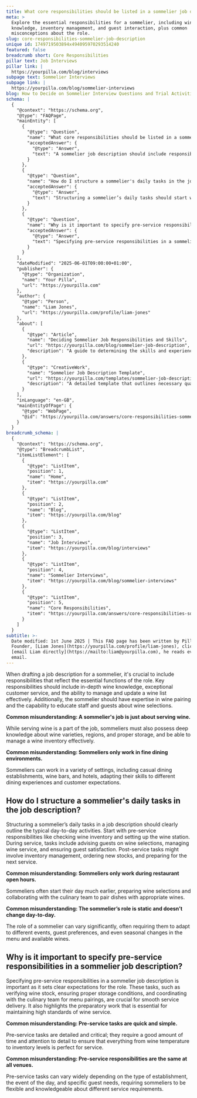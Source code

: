 ```yaml
---
title: What core responsibilities should be listed in a sommelier job description?
meta: >
  Explore the essential responsibilities for a sommelier, including wine
  knowledge, inventory management, and guest interaction, plus common
  misconceptions about the role.
slug: core-responsibilities-sommelier-job-description
unique id: 1749719503894x494095970293514240
featured: false
breadcrumb short: Core Responsibilities
pillar text: Job Interviews
pillar link: |
  https://yourpilla.com/blog/interviews
subpage text: Sommelier Interviews
subpage link: |
  https://yourpilla.com/blog/sommelier-interviews
blog: How to Decide on Sommelier Interview Questions and Trial Activities
schema: |
  {
    "@context": "https://schema.org",
    "@type": "FAQPage",
    "mainEntity": [
      {
        "@type": "Question",
        "name": "What core responsibilities should be listed in a sommelier job description?",
        "acceptedAnswer": {
          "@type": "Answer",
          "text": "A sommelier job description should include responsibilities that are essential to the role, such as possessing in-depth wine knowledge, providing exceptional customer service, managing and updating the wine list effectively, and expertise in wine pairing. A sommelier should also have the ability to educate both staff and guests about wine selections, ensuring deep understanding and enhancing the dining experience."
        }
      },
      {
        "@type": "Question",
        "name": "How do I structure a sommelier's daily tasks in the job description?",
        "acceptedAnswer": {
          "@type": "Answer",
          "text": "Structuring a sommelier’s daily tasks should start with pre-service responsibilities like checking wine inventory and setting up the wine station. During service, tasks include advising guests on wine selections, managing wine service, and ensuring guest satisfaction. Post-service tasks should cover inventory management, ordering new stocks, and preparation for the next service, reflecting the comprehensive role of a sommelier throughout the service."
        }
      },
      {
        "@type": "Question",
        "name": "Why is it important to specify pre-service responsibilities in a sommelier job description?",
        "acceptedAnswer": {
          "@type": "Answer",
          "text": "Specifying pre-service responsibilities in a sommelier job description sets clear expectations for the role. It includes tasks like verifying wine stock, ensuring proper storage conditions, and coordinating with the culinary team for menu pairings. These preparatory tasks are crucial for smooth and high-standard wine service delivery."
        }
      }
    ],
    "dateModified": "2025-06-01T09:00:00+01:00",
    "publisher": {
      "@type": "Organization",
      "name": "Your Pilla",
      "url": "https://yourpilla.com"
    },
    "author": {
      "@type": "Person",
      "name": "Liam Jones",
      "url": "https://yourpilla.com/profile/liam-jones"
    },
    "about": [
      {
        "@type": "Article",
        "name": "Deciding Sommelier Job Responsibilities and Skills",
        "url": "https://yourpilla.com/blog/sommelier-job-description",
        "description": "A guide to determining the skills and experience required from a sommelier, helping establish a comprehensive job description."
      },
      {
        "@type": "CreativeWork",
        "name": "Sommelier Job Description Template",
        "url": "https://yourpilla.com/templates/sommelier-job-description",
        "description": "A detailed template that outlines necessary qualifications, skills, and responsibilities for a sommelier position."
      }
    ],
    "inLanguage": "en-GB",
    "mainEntityOfPage": {
      "@type": "WebPage",
      "@id": "https://yourpilla.com/answers/core-responsibilities-sommelier-job-description"
    }
  }
breadcrumb_schema: |
  {
    "@context": "https://schema.org",
    "@type": "BreadcrumbList",
    "itemListElement": [
      {
        "@type": "ListItem",
        "position": 1,
        "name": "Home",
        "item": "https://yourpilla.com"
      },
      {
        "@type": "ListItem",
        "position": 2,
        "name": "Blog",
        "item": "https://yourpilla.com/blog"
      },
      {
        "@type": "ListItem",
        "position": 3,
        "name": "Job Interviews",
        "item": "https://yourpilla.com/blog/interviews"
      },
      {
        "@type": "ListItem",
        "position": 4,
        "name": "Sommelier Interviews",
        "item": "https://yourpilla.com/blog/sommelier-interviews"
      },
      {
        "@type": "ListItem",
        "position": 5,
        "name": "Core Responsibilities",
        "item": "https://yourpilla.com/answers/core-responsibilities-sommelier-job-description"
      }
    ]
  }
subtitle: >-
  Date modified: 1st June 2025 | This FAQ page has been written by Pilla
  Founder, [Liam Jones](https://yourpilla.com/profile/liam-jones), click to
  [email Liam directly](https://mailto:liam@yourpilla.com), he reads every
  email.
---
```

When drafting a job description for a sommelier, it's crucial to include responsibilities that reflect the essential functions of the role. Key responsibilities should include in-depth wine knowledge, exceptional customer service, and the ability to manage and update a wine list effectively. Additionally, the sommelier should have expertise in wine pairing and the capability to educate staff and guests about wine selections.

**Common misunderstanding: A sommelier's job is just about serving wine.**

While serving wine is a part of the job, sommeliers must also possess deep knowledge about wine varieties, regions, and proper storage, and be able to manage a wine inventory effectively.

**Common misunderstanding: Sommeliers only work in fine dining environments.**

Sommeliers can work in a variety of settings, including casual dining establishments, wine bars, and hotels, adapting their skills to different dining experiences and customer expectations.

## How do I structure a sommelier's daily tasks in the job description?

Structuring a sommelier’s daily tasks in a job description should clearly outline the typical day-to-day activities. Start with pre-service responsibilities like checking wine inventory and setting up the wine station. During service, tasks include advising guests on wine selections, managing wine service, and ensuring guest satisfaction. Post-service tasks might involve inventory management, ordering new stocks, and preparing for the next service.

**Common misunderstanding: Sommeliers only work during restaurant open hours.**

Sommeliers often start their day much earlier, preparing wine selections and collaborating with the culinary team to pair dishes with appropriate wines.

**Common misunderstanding: The sommelier’s role is static and doesn’t change day-to-day.**

The role of a sommelier can vary significantly, often requiring them to adapt to different events, guest preferences, and even seasonal changes in the menu and available wines.

## Why is it important to specify pre-service responsibilities in a sommelier job description?

Specifying pre-service responsibilities in a sommelier job description is important as it sets clear expectations for the role. These tasks, such as verifying wine stock, ensuring proper storage conditions, and coordinating with the culinary team for menu pairings, are crucial for smooth service delivery. It also highlights the preparatory work that is essential for maintaining high standards of wine service.

**Common misunderstanding: Pre-service tasks are quick and simple.**

Pre-service tasks are detailed and critical; they require a good amount of time and attention to detail to ensure that everything from wine temperature to inventory levels is perfect for service.

**Common misunderstanding: Pre-service responsibilities are the same at all venues.**

Pre-service tasks can vary widely depending on the type of establishment, the event of the day, and specific guest needs, requiring sommeliers to be flexible and knowledgeable about different service requirements.
